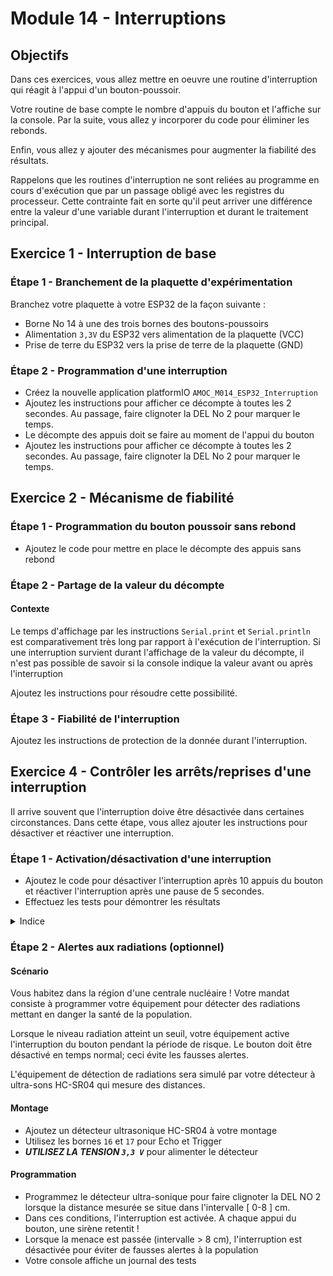 # Module 14 - Interruptions

## Objectifs

Dans ces exercices, vous allez mettre en oeuvre une routine d'interruption qui réagit à l'appui d'un bouton-poussoir.

Votre routine de base compte le nombre d'appuis du bouton et l'affiche sur la console. Par la suite, vous allez y incorporer du code pour éliminer les rebonds.

Enfin, vous allez y ajouter des mécanismes pour augmenter la fiabilité des résultats.

Rappelons que les routines d'interruption ne sont reliées au programme en cours d'exécution que par un passage obligé avec les registres du processeur. Cette contrainte fait en sorte qu'il peut arriver une différence entre la valeur d'une variable durant l'interruption et durant le traitement principal.

## Exercice 1 - Interruption de base

### Étape 1 - Branchement de la plaquette d'expérimentation

Branchez votre plaquette à votre ESP32 de la façon suivante :

- Borne No 14 à une des trois bornes des boutons-poussoirs
- Alimentation ```3,3V``` du ESP32 vers alimentation de la plaquette (VCC)
- Prise de terre du ESP32 vers la prise de terre de la plaquette (GND)

### Étape 2 - Programmation d'une interruption

- Créez la nouvelle application platformIO ```AMOC_M014_ESP32_Interruption```
- Ajoutez les instructions pour afficher ce décompte à toutes les 2 secondes. Au passage, faire clignoter la DEL No 2 pour marquer le temps.
- Le décompte des appuis doit se faire au moment de l'appui du bouton
- Ajoutez les instructions pour afficher ce décompte à toutes les 2 secondes. Au passage, faire clignoter la DEL No 2 pour marquer le temps.

## Exercice 2 - Mécanisme de fiabilité

### Étape 1 - Programmation du bouton poussoir sans rebond

- Ajoutez le code pour mettre en place le décompte des appuis sans rebond

### Étape 2 - Partage de la valeur du décompte

#### Contexte

Le temps d'affichage par les instructions ```Serial.print``` et ```Serial.println``` est comparativement très long par rapport à l'exécution de l'interruption. Si une interruption survient durant l'affichage de la valeur du décompte, il n'est pas possible de savoir si la console indique la valeur avant ou après l'interruption

Ajoutez les instructions pour résoudre cette possibilité.

### Étape 3 -  Fiabilité de l'interruption

Ajoutez les instructions de protection de la donnée durant l'interruption.

## Exercice 4 - Contrôler les arrêts/reprises d'une interruption

Il arrive souvent que l'interruption doive être désactivée dans certaines circonstances. Dans cette étape, vous allez ajouter les instructions pour désactiver et réactiver une interruption.

### Étape 1 - Activation/désactivation d'une interruption

- Ajoutez le code pour désactiver l'interruption après 10 appuis du bouton et réactiver l'interruption après une pause de 5 secondes.
- Effectuez les tests pour démontrer les résultats

<details>
    <summary>Indice</summary>

- Utilisez l'instruction inverse de la fonction ```attachInterrupt``` pour désactiver spécifiquement l'interruption

</details>

### Étape 2 - Alertes aux radiations (optionnel)

#### Scénario

Vous habitez dans la région d'une centrale nucléaire ! Votre mandat consiste à programmer votre équipement pour détecter des radiations mettant en danger la santé de la population.

Lorsque le niveau radiation atteint un seuil, votre équipement active l'interruption du bouton pendant la période de risque. Le bouton doit être désactivé en temps normal; ceci évite les fausses alertes.

L'équipement de détection de radiations sera simulé par votre détecteur à ultra-sons HC-SR04 qui mesure des distances.

#### Montage

- Ajoutez un détecteur ultrasonique HC-SR04 à votre montage
- Utilisez les bornes ```16``` et ```17``` pour Echo et Trigger
- ***UTILISEZ LA TENSION ```3,3 V```*** pour alimenter le détecteur

#### Programmation

- Programmez le détecteur ultra-sonique pour faire clignoter la DEL NO 2 lorsque la distance mesurée se situe dans l'intervalle [ 0-8 ] cm.
- Dans ces conditions, l'interruption est activée. A chaque appui du bouton, une sirène retentit !
- Lorsque la menace est passée (intervalle > 8 cm), l'interruption est désactivée pour éviter de fausses alertes à la population
- Votre console affiche un journal des tests
